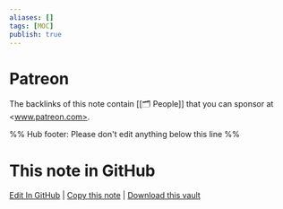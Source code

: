 ```yaml
---
aliases: []
tags: [MOC]
publish: true
---
```


# Patreon

The backlinks of this note contain [[🗂️ People]] that you can sponsor at <www.patreon.com>.

%% Hub footer: Please don't edit anything below this line %%

# This note in GitHub

<span class="git-footer">[Edit In GitHub](https://github.dev/obsidian-community/obsidian-hub/blob/main/05%20-%20Concepts/Patreon.md "git-hub-edit-note") | [Copy this note](https://raw.githubusercontent.com/obsidian-community/obsidian-hub/main/05%20-%20Concepts/Patreon.md "git-hub-copy-note") | [Download this vault](https://github.com/obsidian-community/obsidian-hub/archive/refs/heads/main.zip "git-hub-download-vault") </span>
